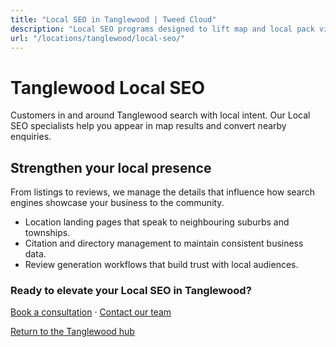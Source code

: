 ```yaml
---
title: "Local SEO in Tanglewood | Tweed Cloud"
description: "Local SEO programs designed to lift map and local pack visibility for Tanglewood businesses."
url: "/locations/tanglewood/local-seo/"
---
```


# Tanglewood Local SEO

Customers in and around Tanglewood search with local intent. Our Local SEO specialists help you appear in map results and convert nearby enquiries.

## Strengthen your local presence

From listings to reviews, we manage the details that influence how search engines showcase your business to the community.

- Location landing pages that speak to neighbouring suburbs and townships.
- Citation and directory management to maintain consistent business data.
- Review generation workflows that build trust with local audiences.

### Ready to elevate your Local SEO in Tanglewood?

[Book a consultation](/consultation/) · [Contact our team](/contact/)

[Return to the Tanglewood hub](/locations/tanglewood/)
